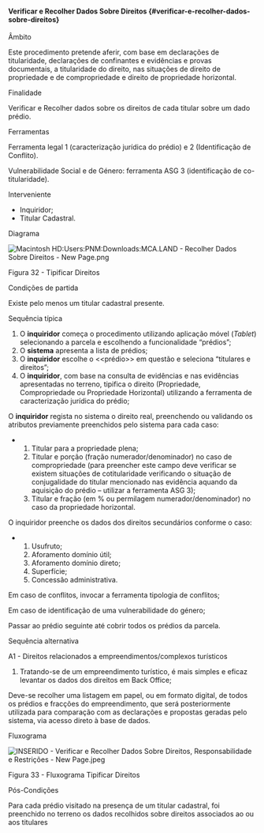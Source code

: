 #### Verificar e Recolher Dados Sobre Direitos {#verificar-e-recolher-dados-sobre-direitos}

Âmbito

Este procedimento pretende aferir, com base em declarações de titularidade, declarações de confinantes e evidências e provas documentais, a titularidade do direito, nas situações de direito de propriedade e de compropriedade e direito de propriedade horizontal.

Finalidade

Verificar e Recolher dados sobre os direitos de cada titular sobre um dado prédio.

Ferramentas

Ferramenta legal 1 \(caracterização jurídica do prédio\) e 2 \(Identificação de Conflito\).

Vulnerabilidade Social e de Género: ferramenta ASG 3 \(identificação de co-titularidade\).

Interveniente

* Inquiridor;
* Titular Cadastral.

Diagrama

![Macintosh HD:Users:PNM:Downloads:MCA.LAND - Recolher Dados Sobre Direitos - New Page.png](../assets/macintosh_hduserspnmdownloadsmc.png)

Figura 32 - Tipificar Direitos

Condições de partida

Existe pelo menos um titular cadastral presente.

Sequência típica

1. O **inquiridor** começa o procedimento utilizando aplicação móvel \(_Tablet_\) selecionando a parcela e escolhendo a funcionalidade “prédios”;
2. O **sistema** apresenta a lista de prédios;
3. O **inquiridor** escolhe o &lt;&lt;prédio&gt;&gt; em questão e seleciona “titulares e direitos”;
4. O **inquiridor**, com base na consulta de evidências e nas evidências apresentadas no terreno, tipifica o direito \(Propriedade, Compropriedade ou Propriedade Horizontal\) utilizando a ferramenta de caracterização jurídica do prédio;

O **inquiridor** regista no sistema o direito real, preenchendo ou validando os atributos previamente preenchidos pelo sistema para cada caso:

* 1. Titular para a propriedade plena;
  2. Titular e porção \(fração numerador/denominador\) no caso de compropriedade \(para preencher este campo deve verificar se existem situações de cotitularidade verificando o situação de conjugalidade do titular mencionado nas evidência aquando da aquisição do prédio – utilizar a ferramenta ASG 3\);
  3. Titular e fração \(em % ou permilagem numerador/denominador\) no caso da propriedade horizontal.

O inquiridor preenche os dados dos direitos secundários conforme o caso:

* 1. Usufruto;
  2. Aforamento domínio útil;
  3. Aforamento domínio direto;
  4. Superfície;
  5. Concessão administrativa.

Em caso de conflitos, invocar a ferramenta tipologia de conflitos;

Em caso de identificação de uma vulnerabilidade do género;

Passar ao prédio seguinte até cobrir todos os prédios da parcela.

Sequência alternativa

A1 - Direitos relacionados a empreendimentos/complexos turísticos

1. Tratando-se de um empreendimento turístico, é mais simples e eficaz levantar os dados dos direitos em Back Office;

Deve-se recolher uma listagem em papel, ou em formato digital, de todos os prédios e fracções do empreendimento, que será posteriormente utilizada para comparação com as declarações e propostas geradas pelo sistema, via acesso direto à base de dados.

Fluxograma

![INSERIDO - Verificar e Recolher Dados Sobre Direitos, Responsabilidade e Restrições - New Page.jpeg](../assets/inserido_-_verificar_e_recolher_dad.jpeg)

Figura 33 - Fluxograma Tipificar Direitos

Pós-Condições

Para cada prédio visitado na presença de um titular cadastral, foi preenchido no terreno os dados recolhidos sobre direitos associados ao ou aos titulares

